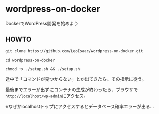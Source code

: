 # wordpress-on-docker
DockerでWordPress開発を始めよう


## HOWTO
`git clone https://github.com/LeoIsaac/wordpress-on-docker.git`

`cd wordpress-on-docker`

`chmod +x ./setup.sh && ./setup.sh`

途中で「コマンドが見つからない」とか出てきたら、その指示に従う。

最後までエラーが出ずにコンテナの生成が終わったら、ブラウザで`http://localhost/wp-admin`にアクセス。

※なぜかlocalhostトップにアクセスするとデータベース確率エラーが出る...
